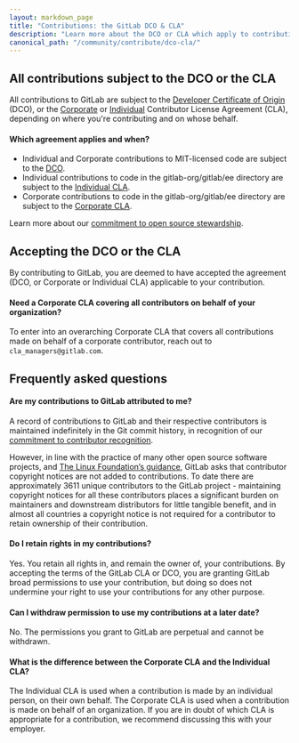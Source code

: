 ```yaml
---
layout: markdown_page
title: "Contributions: the GitLab DCO & CLA"
description: "Learn more about the DCO or CLA which apply to contributions to GitLab."
canonical_path: "/community/contribute/dco-cla/"
---
```


## All contributions subject to the DCO or the CLA 
All contributions to GitLab are subject to the [Developer Certificate of Origin](https://docs.gitlab.com/ee/legal/developer_certificate_of_origin.html#developer-certificate-of-origin-version-11) (DCO), or the [Corporate](https://docs.gitlab.com/ee/legal/corporate_contributor_license_agreement.html) or [Individual](https://docs.gitlab.com/ee/legal/individual_contributor_license_agreement.html) Contributor License Agreement (CLA), depending on where you're contributing and on whose behalf.

#### Which agreement applies and when?
- Individual and Corporate contributions to MIT-licensed code are subject to the [DCO](https://docs.gitlab.com/ee/legal/developer_certificate_of_origin.html#developer-certificate-of-origin-version-11).
- Individual contributions to code in the gitlab-org/gitlab/ee directory are subject to the [Individual CLA](https://docs.gitlab.com/ee/legal/individual_contributor_license_agreement.html).
- Corporate contributions to code in the gitlab-org/gitlab/ee directory are subject to the [Corporate CLA](https://docs.gitlab.com/ee/legal/corporate_contributor_license_agreement.html).

Learn more about our [commitment to open source stewardship](/company/stewardship/).

## Accepting the DCO or the CLA
By contributing to GitLab, you are deemed to have accepted the agreement (DCO, or Corporate or Individual CLA) applicable to your contribution.

#### Need a Corporate CLA covering all contributors on behalf of your organization?
To enter into an overarching Corporate CLA that covers all contributions made on behalf of a corporate contributor, reach out to `cla_managers@gitlab.com`.

## Frequently asked questions

#### Are my contributions to GitLab attributed to me?
A record of contributions to GitLab and their respective contributors is maintained indefinitely in the Git commit history, in recognition of our [commitment to contributor recognition](https://about.gitlab.com/handbook/engineering/open-source/growth-strategy.html#contributor-recognition).

However, in line with the practice of many other open source software projects, and [The Linux Foundation’s guidance](https://www.linuxfoundation.org/blog/blog/copyright-notices-in-open-source-software-projects), GitLab asks that contributor copyright notices are not added to contributions. To date there are approximately 3611 unique contributors to the GitLab project - maintaining copyright notices for all these contributors places a significant burden on maintainers and downstream distributors for little tangible benefit, and in almost all countries a copyright notice is not required for a contributor to retain ownership of their contribution.

#### Do I retain rights in my contributions?
Yes. You retain all rights in, and remain the owner of, your contributions. By accepting the terms of the GitLab CLA or DCO, you are granting GitLab broad permissions to use your contribution, but doing so does not undermine your right to use your contributions for any other purpose.

#### Can I withdraw permission to use my contributions at a later date?
No. The permissions you grant to GitLab are perpetual and cannot be withdrawn. 

#### What is the difference between the Corporate CLA and the Individual CLA?
The Individual CLA is used when a contribution is made by an individual person, on their own behalf. The Corporate CLA is used when a contribution is made on behalf of an organization. If you are in doubt of which CLA is appropriate for a contribution, we recommend discussing this with your employer.
